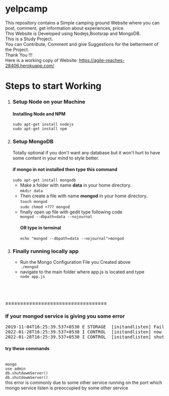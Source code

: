 # yelpcamp
This repository contains a Simple camping ground Website where you can post, comment, get information about experiences, price.<br>
This Website is Developed using Nodejs,Bootsrap and MongoDB.<br>
This is a Study Project.<br>
You can Contribute, Comment and give Suggestions for the betterment of the Project.<br>
Thank You !!!<br>
Here is a working copy of Website: https://agile-reaches-28406.herokuapp.com/ <br>
<h1>Steps to start Working</h1>
<ol>
  <li><h3>Setup Node on your Machine</h3>
    <h4>Installing Node and NPM</h4>
    <code>sudo apt-get install nodejs</code><br>
    <code>sudo apt-get install npm</code>
  </li>
  <li><h3>Setup MongoDB</h3>
    <p>Totally optional if you don't want any database but it won't hurt to have some content in your mind to style better.</p>
    <h4>if mongo in not installed then type this command</h4>
    <code>sudo apt-get install mongodb</code><br>
    <ul>
      <li>Make a folder with name <b>data</b> in your home directory.<br>
        <code>mkdir data</code>
      </li>
      <li>Then create a file with name <b>mongod</b> in your home directory.<br>
      <code>touch mongod</code><br>
      <code>sudo chmod +777 mongod</code>
      </li>
      <li>finally open up file with gedit type following code<br>
        <code>mongod --dbpath=data --nojournal</code>
        <h4>OR type in terminal</h4>
        <code>echo "mongod --dbpath=data --nojournal">mongod</code>
      </li>
    </ul> 
  </li>
  <li><h3>Finally running locally app</h3>
  <ul>
    <li>Run the Mongo Configuration File you Created above</li>
    <code>./mongod</code>
  <li>navigate to the main folder where app.js is located and type</li>
      <code>node app.js</code>
    </ul>
    </li>
</ol>
<br><br>
<h4>==================================</h4>
<h3>If your mongod service is giving you some error</h3>
<p><pre>2019-11-04T16:25:39.537+0530 E STORAGE  [initandlisten] Failed to set up listener: SocketException: Address already in use
2022-01-28T16:25:39.537+0530 I CONTROL  [initandlisten] now exiting
2022-01-28T16:25:39.537+0530 I CONTROL  [initandlisten] shutting down with code:48
</pre></p>
<h4>try these commands</h4><br>
<code>mongo</code><br>
<code>use admin</code><br>
<code>db.shutdowmServer()</code><br>
<code>db.shutdowmServer()</code><br>
this error is commonly due to some other service running on the port which mongo service listen is preoccupied by some other service


